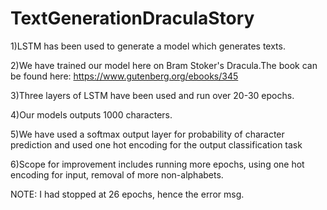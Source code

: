 # TextGenerationDraculaStory

1)LSTM has been used to generate a model which generates texts.

2)We have trained our model here on Bram Stoker's Dracula.The book can be found here: https://www.gutenberg.org/ebooks/345

3)Three layers of LSTM have been used and run over 20-30 epochs.

4)Our models outputs 1000 characters.

5)We have used a softmax output layer for probability of character prediction and used one hot encoding for the output classification task

6)Scope for improvement includes running more epochs, using one hot encoding for input, removal of more non-alphabets.

NOTE: I had stopped at 26 epochs, hence the error msg.

